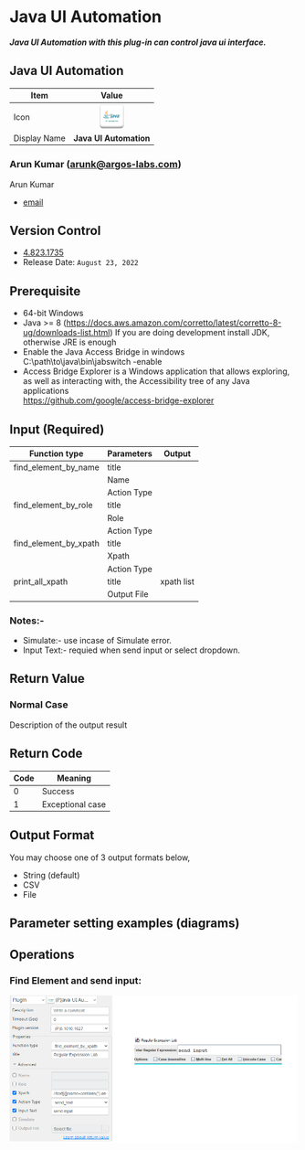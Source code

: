 # Java UI Automation

***Java UI Automation with this plug-in can control java ui interface.***


## Java UI Automation
| Item         |              Value               |
|--------------|:--------------------------------:|
| Icon         | ![Java UI Automation](icon.png)  |
| Display Name |      **Java UI Automation**      |

### Arun Kumar (arunk@argos-labs.com)

Arun Kumar
* [email](mailto:arunk@argos-labs.com) 
 
## Version Control 
* [4.823.1735](setup.yaml)
* Release Date: `August 23, 2022`

## Prerequisite
* 64-bit Windows
* Java >= 8 (https://docs.aws.amazon.com/corretto/latest/corretto-8-ug/downloads-list.html) If you are doing development install JDK, otherwise JRE is enough
* Enable the Java Access Bridge in windows <br> C:\path\to\java\bin\jabswitch -enable
* Access Bridge Explorer is a Windows application that allows exploring, as well as interacting with, the Accessibility tree of any Java applications <br> https://github.com/google/access-bridge-explorer
## Input (Required)
| Function type             | Parameters   | Output     |
|---------------------------|--------------|------------|
| find_element_by_name      | title        |            |
|                           | Name         |            |
|                           | Action Type  |            |
| find_element_by_role      | title        |            |
|                           | Role         |            |
|                           | Action Type  |            |
| find_element_by_xpath     | title        |            |
|                           | Xpath        |            |
|                           | Action Type  |            |
| print_all_xpath           | title        | xpath list |
|                           | Output File  |            |



### Notes:-
<ul>
    <li> Simulate:- use incase of Simulate error. </li>
    <li> Input Text:- requied when send input or select dropdown. </li>
</ul>

## Return Value

### Normal Case
Description of the output result

## Return Code
| Code | Meaning                      |
|------|------------------------------|
| 0    | Success                      |
| 1    | Exceptional case             |

## Output Format
You may choose one of 3 output formats below,

<ul>
  <li>String (default)</li>
  <li>CSV</li>
  <li>File</li>
</ul>  


## Parameter setting examples (diagrams)

## Operations


### Find Element and send input:


![Java UI Automation Input Data](README_1.png)

